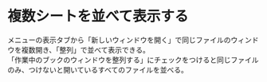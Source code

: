 # 複数シートを並べて表示する

メニューの表示タブから「新しいウィンドウを開く」で同じファイルのウィンドウを複数開き、「整列」で並べて表示できる。  
「作業中のブックのウィンドウを整列する」にチェックをつけると同じファイルのみ、つけないと開いているすべてのファイルを並べる。
